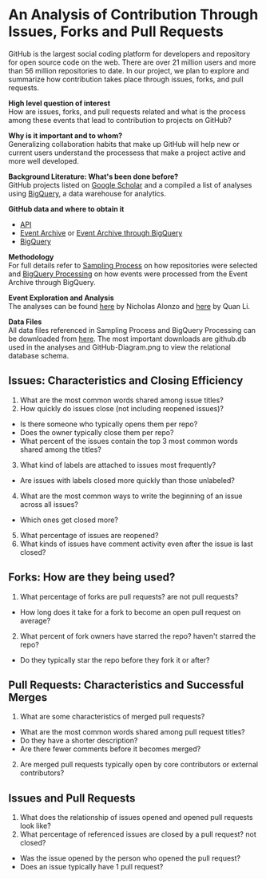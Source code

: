 # An Analysis of Contribution Through Issues, Forks and Pull Requests 

GitHub is the largest social coding platform for developers and repository for open source code on the web. There are over 21 million users and more than 56 million repositories to date. In our project, we plan to explore and summarize how contribution takes place through issues, forks, and pull requests. 

__High level question of interest__  
How are issues, forks, and pull requests related and what is the process among these events that lead to contribution to projects on GitHub?

__Why is it important and to whom?__  
Generalizing collaboration habits that make up GitHub will help new or current users understand the processess that make a project active and more well developed.

__Background Literature: What's been done before?__  
GitHub projects listed on [Google Scholar](https://scholar.google.com/scholar?q=github) and a compiled a list of analyses using [BigQuery](https://medium.com/google-cloud/github-on-bigquery-analyze-all-the-code-b3576fd2b150), a data warehouse for analytics.

__GitHub data and where to obtain it__
- [API](https://developer.github.com/v3/)
- [Event Archive](https://www.githubarchive.org/) or [Event Archive through BigQuery]()
- [BigQuery](https://bigquery.cloud.google.com/dataset/bigquery-public-data:github_repos)  

__Methodology__  
For full details refer to [Sampling Process](https://github.com/nicholas-alonzo/GitHub-Repo-Analysis/blob/master/SamplingProcess.ipynb) on how repositories were selected and [BigQuery Processing](https://github.com/nicholas-alonzo/GitHub-Repo-Analysis/blob/master/BigQueryProcessing_na.ipynb) on how events were processed from the Event Archive through BigQuery.

__Event Exploration and Analysis__  
The analyses can be found [here](https://github.com/nicholas-alonzo/GitHub-Repo-Analysis/blob/master/Event-Exploration_na.ipynb) by Nicholas Alonzo and [here](https://github.com/nicholas-alonzo/GitHub-Repo-Analysis/blob/master/Event-Exploration_ql.ipynb) by Quan Li.

__Data Files__  
All data files referenced in Sampling Process and BigQuery Processing can be downloaded from [here](https://mega.nz/#F!LZ0jQQDZ!K4p6b9afXmBYZ2rDhyv5zQ). The most important downloads are github.db used in the analyses and GitHub-Diagram.png to view the relational database schema.

## Issues: Characteristics and Closing Efficiency 
1. What are the most common words shared among issue titles?  
2. How quickly do issues close (not including reopened issues)? 
  - Is there someone who typically opens them per repo? 
  - Does the owner typically close them per repo?
  - What percent of the issues contain the top 3 most common words shared among the titles?  
3. What kind of labels are attached to issues most frequently?
  - Are issues with labels closed more quickly than those unlabeled?  
4. What are the most common ways to write the beginning of an issue across all issues?
  - Which ones get closed more?  
5. What percentage of issues are reopened?
6. What kinds of issues have comment activity even after the issue is last closed?

## Forks: How are they being used?
1. What percentage of forks are pull requests? are not pull requests?
  - How long does it take for a fork to become an open pull request on average?
2. What percent of fork owners have starred the repo? haven't starred the repo?
  - Do they typically star the repo before they fork it or after?

## Pull Requests: Characteristics and Successful Merges
1. What are some characteristics of merged pull requests?
  - What are the most common words shared among pull request titles?
  - Do they have a shorter description?
  - Are there fewer comments before it becomes merged?
2.	Are merged pull requests typically open by core contributors or external contributors? 

## Issues and Pull Requests
1. What does the relationship of issues opened and opened pull requests look like?
2. What percentage of referenced issues are closed by a pull request? not closed?
  - Was the issue opened by the person who opened the pull request?
  - Does an issue typically have 1 pull request?
